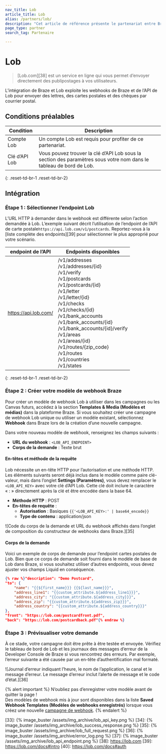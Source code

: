 ```yaml
---
nav_title: Lob
article_title: Lob 
alias: /partners/lob/
description: "Cet article de référence présente le partenariat entre Braze et Lob.com, qui vous permet d’envoyer des publipostages tels que des lettres, des cartes postales et des chèques par le biais du courrier."
page_type: partner
search_tag: Partenaire

---
```


# Lob

> [Lob.com][38] est un service en ligne qui vous permet d’envoyer directement des publipostages à vos utilisateurs.

L’intégration de Braze et Lob exploite les webhooks de Braze et de l’API de Lob pour envoyer des lettres, des cartes postales et des chèques par courrier postal.  

## Conditions préalables

|Condition| Description|
| ---| ---|
|Compte Lob | Un compte Lob est requis pour profiter de ce partenariat. |
| Clé d’API Lob | Vous pouvez trouver la clé d’API Lob sous la section des paramètres sous votre nom dans le tableau de bord de Lob. |
{: .reset-td-br-1 .reset-td-br-2}

## Intégration

### Étape 1 : Sélectionner l’endpoint Lob

L’URL HTTP à demander dans le webhook est différente selon l’action demandée à Lob. L’exemple suivant décrit l’utilisation de l’endpoint de l’API de carte postale`https://api.lob.com/v1/postcards`. Reportez-vous à la [liste complète des endpoints][39] pour sélectionner le plus approprié pour votre scénario. 

| endpoint de l’API | Endpoints disponibles |
| ------------ | ------------------- |
| https://api.lob.com/ | /v1/addresses<br>/v1/addresses/{id}<br>/v1/verify<br>/v1/postcards<br>/v1/postcards/{id}<br>/v1/letter<br>/v1/letter/{id}<br>/v1/checks<br>/v1/checks/{id}<br>/v1/bank_accounts<br>/v1/bank_accounts/{id}<br>/v1/bank_accounts/{id}/verify<br>/v1/areas<br>/v1/areas/{id}<br>/v1/routes/{zip_code}<br>/v1/routes<br>/v1/countries<br>/v1/states|
{: .reset-td-br-1 .reset-td-br-2}

### Étape 2 : Créer votre modèle de webhook Braze

Pour créer un modèle de webhook Lob à utiliser dans les campagnes ou les Canvas futurs, accédez à la section **Templates & Media (Modèles et médias)** dans la plateforme Braze. Si vous souhaitez créer une campagne de webhook Lob unique ou utiliser un modèle existant, sélectionnez **Webhook** dans Braze lors de la création d’une nouvelle campagne.

Dans votre nouveau modèle de webhook, renseignez les champs suivants :
- **URL du webhook** : `<LOB_API_ENDPOINT>`
- **Corps de la demande** : Texte brut

#### En-têtes et méthode de la requête

Lob nécessite un en-tête HTTP pour l’autorisation et une méthode HTTP. Les éléments suivants seront déjà inclus dans le modèle comme paire clé-valeur, mais dans l’onglet **Settings (Paramètres)**, vous devez remplacer le `<LOB_API_KEY>` avec votre clé d’API Lob. Cette clé doit inclure le caractère « : » directement après la clé et être encodée dans la base 64. 

- **Méthode HTTP** : POST
- **En-têtes de requête** :
  - **Autorisation** : Basiques `{{'<LOB_API_KEY>:' | base64_encode}}`
  - **Type de contenu** : application/json

![Code du corps de la demande et URL du webhook affichés dans l’onglet de composition du constructeur de webhooks dans Braze.][35]

#### Corps de la demande

Voici un exemple de corps de demande pour l’endpoint cartes postales de Lob. Bien que ce corps de demande soit fourni dans le modèle de base de Lob dans Braze, si vous souhaitez utiliser d’autres endpoints, vous devez ajuster vos champs Liquid en conséquence.

```json
{% raw %}"description": "Demo Postcard",
"to": {
    "name": "{{${first_name}}} {{${last_name}}}",
    "address_line1": "{{custom_attribute.${address_line1}}}",
    "address_city": "{{custom_attribute.${address_city}}}",
    "address_zip": "{{custom_attribute.${address_zip}}}",
    "address_country": "{{custom_attribute.${address_country}}}"
},
"front": "https://lob.com/postcardfront.pdf",
"back": "https://lob.com/postcardback.pdf"{% endraw %}
```

### Étape 3 : Prévisualiser votre demande

À ce stade, votre campagne doit être prête à être testée et envoyée. Vérifiez le tableau de bord de Lob et les journaux des messages d’erreur de la Developer Console de Braze si vous rencontrez des erreurs. Par exemple, l’erreur suivante a été causée par un en-tête d’authentification mal formaté. 

![Journal d’erreur indiquant l’heure, le nom de l’application, le canal et le message d’erreur. Le message d’erreur inclut l’alerte de message et le code d’état.][36]

{% alert important %}
N’oubliez pas d’enregistrer votre modèle avant de quitter la page ! <br>Des modèles de webhook mis à jour sont disponibles dans la liste **Saved Webhook Templates (Modèles de webhooks enregistrés)** lorsque vous créez une nouvelle [campagne de webhook]({{site.baseurl}}/user_guide/message_building_by_channel/webhooks/creating_a_webhook/). 
{% endalert %}

[33]: {% image_buster /assets/img_archive/lob_api_key.png %}
[34]: {% image_buster /assets/img_archive/lob_success_response.png %}
[35]: {% image_buster /assets/img_archive/lob_full_request.png %}
[36]: {% image_buster /assets/img_archive/error_log.png %}
[37]: {% image_buster /assets/img_archive/lob_api_endpoint.png %}
[38]: https://lob.com
[39]: https://lob.com/docs#intro
[40]: https://lob.com/docs#auth

